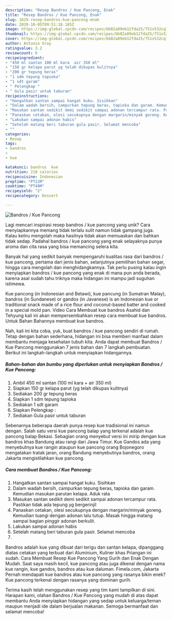 ```yaml
---
description: "Resep Bandros / Kue Pancong, Enak"
title: "Resep Bandros / Kue Pancong, Enak"
slug: 1629-resep-bandros-kue-pancong-enak
date: 2020-10-05T09:51:18.185Z
image: https://img-global.cpcdn.com/recipes/bb82a89eb12fda25/751x532cq70/bandros-kue-pancong-foto-resep-utama.jpg
thumbnail: https://img-global.cpcdn.com/recipes/bb82a89eb12fda25/751x532cq70/bandros-kue-pancong-foto-resep-utama.jpg
cover: https://img-global.cpcdn.com/recipes/bb82a89eb12fda25/751x532cq70/bandros-kue-pancong-foto-resep-utama.jpg
author: Antonio Gray
ratingvalue: 3.2
reviewcount: 6
recipeingredient:
- "450 ml santan 100 ml kara  air 350 ml"
- "150 gr kelapa parut yg telah dikupas kulitnya"
- "200 gr tepung beras"
- "1 sdm tepung tapioka"
- "1 sdt garam"
- " Pelengkap "
- " Gula pasir untuk taburan"
recipeinstructions:
- "Hangatkan santan sampai hangat kuku. Sisihkan"
- "Dalam wadah bersih, campurkan tepung beras, tapioka dan garam. Kemudian masukan parutan kelapa. Aduk rata"
- "Masukan santan sedikit demi sedikit sampai adonan tercampur rata. Pastikan tidak ada tepung yg bergerinjil"
- "Panaskan cetakan, olesi secukupnya dengan margarin/minyak goreng. Kemudian tuangi dengan adonan lalu tutup. Masak hingga matang sampai bagian pinggir adonan berkulit."
- "Lakukan sampai adonan habis"
- "Setelah matang beri taburan gula pasir. Selamat mencoba"
- ""
categories:
- Resep
tags:
- bandros
- 
- kue

katakunci: bandros  kue 
nutrition: 218 calories
recipecuisine: Indonesian
preptime: "PT22M"
cooktime: "PT49M"
recipeyield: "2"
recipecategory: Dessert

---
```



![Bandros / Kue Pancong](https://img-global.cpcdn.com/recipes/bb82a89eb12fda25/751x532cq70/bandros-kue-pancong-foto-resep-utama.jpg)

Lagi mencari inspirasi resep bandros / kue pancong yang unik? Cara menyiapkannya memang tidak terlalu sulit namun tidak gampang juga. Kalau keliru mengolah maka hasilnya tidak akan memuaskan dan bahkan tidak sedap. Padahal bandros / kue pancong yang enak selayaknya punya aroma dan cita rasa yang bisa memancing selera kita.

Banyak hal yang sedikit banyak mempengaruhi kualitas rasa dari bandros / kue pancong, pertama dari jenis bahan, selanjutnya pemilihan bahan segar, hingga cara mengolah dan menghidangkannya. Tak perlu pusing kalau ingin menyiapkan bandros / kue pancong yang enak di mana pun anda berada, karena asal sudah tahu triknya maka hidangan ini mampu jadi suguhan istimewa.

Kue pancong (in Indonesian and Betawi), kue pancung (in Sumatran Malay), bandros (in Sundanese) or gandos (in Javanese) is an Indonesian kue or traditional snack made of a rice flour and coconut-based batter and cooked in a special mold pan. Video Cara Membuat kue bandros Asahid dan Tehyung kali ini akan mempersembahkan resep cara membuat kue bandros. Untuk Bahan Bahannya membuat kue bandros.


Nah, kali ini kita coba, yuk, buat bandros / kue pancong sendiri di rumah. Tetap dengan bahan sederhana, hidangan ini bisa memberi manfaat dalam membantu menjaga kesehatan tubuh kita. Anda dapat membuat Bandros / Kue Pancong menggunakan 7 jenis bahan dan 7 langkah pembuatan. Berikut ini langkah-langkah untuk menyiapkan hidangannya.

<!--inarticleads1-->

##### Bahan-bahan dan bumbu yang diperlukan untuk menyiapkan Bandros / Kue Pancong:

1. Ambil 450 ml santan (100 ml kara + air 350 ml)
1. Siapkan 150 gr kelapa parut (yg telah dikupas kulitnya)
1. Sediakan 200 gr tepung beras
1. Siapkan 1 sdm tepung tapioka
1. Sediakan 1 sdt garam
1. Siapkan  Pelengkap :
1. Sediakan  Gula pasir untuk taburan


Sebenarnya beberapa daerah punya resep kue tradisional ini namun dengan. Salah satu versi kue pancong balap yang terkenal adalah kue pancong balap Bekasi. Sebagian orang menyebut versi ini mirip dengan kue bandros khas Bandung atau rangi dari Jawa Timur. Kue Gandos ada yang menyebutnya kue rangin ataupun kue pancong orang Bojonegoro mengatakan tratak jaran, orang Bandung menyebutnya bandros, orang Jakarta mengistilahkan kue pancong. 

<!--inarticleads2-->

##### Cara membuat Bandros / Kue Pancong:

1. Hangatkan santan sampai hangat kuku. Sisihkan
1. Dalam wadah bersih, campurkan tepung beras, tapioka dan garam. Kemudian masukan parutan kelapa. Aduk rata
1. Masukan santan sedikit demi sedikit sampai adonan tercampur rata. Pastikan tidak ada tepung yg bergerinjil
1. Panaskan cetakan, olesi secukupnya dengan margarin/minyak goreng. Kemudian tuangi dengan adonan lalu tutup. Masak hingga matang sampai bagian pinggir adonan berkulit.
1. Lakukan sampai adonan habis
1. Setelah matang beri taburan gula pasir. Selamat mencoba
1. 


Bandros adalah kue yang dibuat dari terigu dan santan kelapa, dipanggang diatas cetakan yang terbuat dari Aluminium, Kuliner khas Priangan ini sudah. Cara Membuat Resep Kue Pancong Yang Gurih dan Enak Dengan Mudah. Saat saya masih kecil, kue pancong atau juga dikenal dengan nama kue rangin, kue gandos, bandros atau kue daluman. Fimela.com, Jakarta Pernah mendapati kue bandros atau kue pancong yang rasanya bikin enek? Kue pancong terkenal dengan rasanya yang dominan gurih. 

Terima kasih telah menggunakan resep yang tim kami tampilkan di sini. Harapan kami, olahan Bandros / Kue Pancong yang mudah di atas dapat membantu Anda menyiapkan hidangan yang sedap untuk keluarga/teman maupun menjadi ide dalam berjualan makanan. Semoga bermanfaat dan selamat mencoba!

